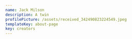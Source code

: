 ```yaml
---
name: Jack Milson
description: A twin
profilePicture: /assets/received_342490823224549.jpeg
templateKey: about-page
key: creators
---
```

